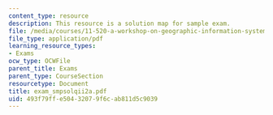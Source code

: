 ```yaml
---
content_type: resource
description: This resource is a solution map for sample exam.
file: /media/courses/11-520-a-workshop-on-geographic-information-systems-fall-2005/493f79ffe50432079f6cab811d5c9039_exam_smpsolqii2a.pdf
file_type: application/pdf
learning_resource_types:
- Exams
ocw_type: OCWFile
parent_title: Exams
parent_type: CourseSection
resourcetype: Document
title: exam_smpsolqii2a.pdf
uid: 493f79ff-e504-3207-9f6c-ab811d5c9039
---
```

